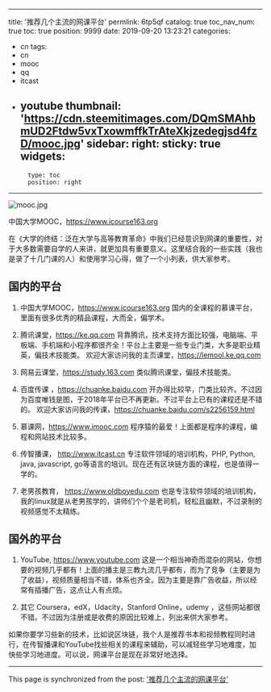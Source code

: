 
---
title: '推荐几个主流的网课平台'
permlink: 6tp5qf
catalog: true
toc_nav_num: true
toc: true
position: 9999
date: 2019-09-20 13:23:21
categories:
- cn
tags:
- cn
- mooc
- qq
- itcast
- youtube
thumbnail: 'https://cdn.steemitimages.com/DQmSMAhbmUD2Ftdw5vxTxowmffkTrAteXkjzedegjsd4fzD/mooc.jpg'
sidebar:
    right:
        sticky: true
widgets:
    -
        type: toc
        position: right
---


![mooc.jpg](https://cdn.steemitimages.com/DQmSMAhbmUD2Ftdw5vxTxowmffkTrAteXkjzedegjsd4fzD/mooc.jpg)

中国大学MOOC，https://www.icourse163.org

在《大学的终结：泛在大学与高等教育革命》中我们已经意识到网课的重要性，对于大多数需要自学的人来讲，就更加具有重要意义。这里结合我的一些实践（我也是录了十几门课的人）和使用学习心得，做了一个小列表，供大家参考。

## 国内的平台
1. 中国大学MOOC，https://www.icourse163.org
国内的全课程的慕课平台，里面有很多优秀的精品课程，大而全，偏学术。

2. 腾讯课堂，https://ke.qq.com
背靠腾讯，技术支持方面比较强，电脑端、平板端、手机端和小程序都很齐全！平台上主要是一些专业门类，大多是职业精英，偏技术技能类。
欢迎大家访问我的主页课堂，https://lemool.ke.qq.com

3. 网易云课堂，https://study.163.com
类似腾讯课堂，偏技术技能类。

4. 百度传课 ，https://chuanke.baidu.com
开办得比较早，门类比较齐。不过因为百度唯钱是图，于2018年平台已不再更新。不过平台上已有的课程还是不错的。
欢迎大家访问我的传课，https://chuanke.baidu.com/s2256159.html

5. 慕课网，https://www.imooc.com
程序猿的最爱！上面都是程序的课程，编程和网站技术比较多。

6. 传智播课， http://www.itcast.cn
专注软件领域的培训机构，PHP, Python, java, javascript, go等语言的培训。现在还有区块链方面的课程，也是值得一学的。

7. 老男孩教育， https://www.oldboyedu.com
也是专注软件领域的培训机构，我的linux就是从老男孩学的，讲师们个个是老司机，轻松且幽默，不过录制的视频感觉不太精练。

## 国外的平台

1. YouTube,  https://www.youtube.com
这是一个相当神奇而混杂的网站，你想要的视频几乎都有！上面的播主是三教九流几乎都有，而为了竞争（主要是为了收益），视频质量相当不错，体系也齐全。因为主要是靠广告收益，所以经常有插播广告，这点让人有点烦。

2. 其它 
Coursera，edX，Udacity，Stanford Online，udemy ，这些网站都很不错。不过因为注册或是收费的原因比较难上，列出来供大家参考。

如果你要学习些新的技术，比如说区块链，我个人是推荐书本和视频教程同时进行，在传智播课和YouTube找些相关的课程来辅助，可以减轻些学习地难度，加快些学习地进度。可以说，网课平台是现在非常好地选择。

- - -

This page is synchronized from the post: ['推荐几个主流的网课平台'](https://steemit.com/@lemooljiang/6tp5qf)
